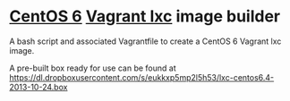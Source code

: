 # [CentOS 6](http://www.centos.org/) [Vagrant lxc](https://github.com/fgrehm/vagrant-lxc) image builder

A bash script and associated Vagrantfile to create a CentOS 6 Vagrant 
lxc image.

A pre-built box ready for use can be found at
https://dl.dropboxusercontent.com/s/eukkxp5mp2l5h53/lxc-centos6.4-2013-10-24.box

